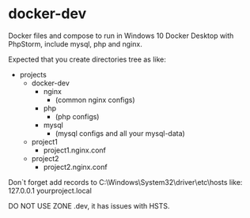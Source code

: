 # docker-dev
Docker files and compose to run in Windows 10 Docker Desktop with PhpStorm, include mysql, php and nginx.

Expected that you create directories tree as like:
 - projects
   - docker-dev
     - nginx
       - (common nginx configs)
     - php
       - (php configs)
     - mysql
       - (mysql configs and all your mysql-data)
   - project1
     - project1.nginx.conf
   - project2
     - project2.nginx.conf

Don`t forget add records to C:\Windows\System32\driver\etc\hosts like:
127.0.0.1 yourproject.local

DO NOT USE ZONE .dev, it has issues with HSTS.
